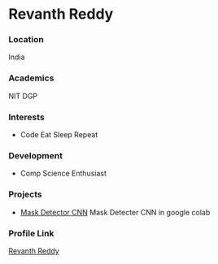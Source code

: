 # Revanth Reddy

### Location

India

### Academics

NIT DGP

### Interests

- Code Eat Sleep Repeat

### Development

- Comp Science Enthusiast

### Projects

- [Mask Detector CNN](https://github.com/revanth-reddy/mask-detector-cnn) Mask Detecter CNN in google colab

### Profile Link

[Revanth Reddy](https://github.com/revanth-reddy)
